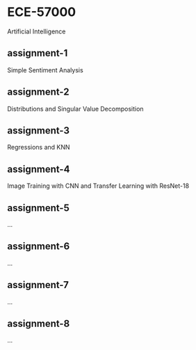 # ECE-57000
Artificial Intelligence

## assignment-1
Simple Sentiment Analysis

## assignment-2
Distributions and Singular Value Decomposition

## assignment-3
Regressions and KNN

## assignment-4
Image Training with CNN and Transfer Learning with ResNet-18

## assignment-5
...

## assignment-6
...

## assignment-7
...

## assignment-8
...
